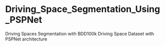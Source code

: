# Driving_Space_Segmentation_Using_PSPNet
Driving Spaces Segmentation with BDD100k Driving Space Dataset with PSPNet architecture
